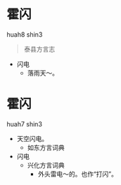 # 霍闪
huah8 shin3
> 泰县方言志
- 闪电
  - 落雨天～。

# 霍闪
huah7 shin3
+ 天空闪电。
  * 如东方言词典
+ 闪电
  * 兴化方言词典
    - 外头雷电～的。也作“打闪”。
